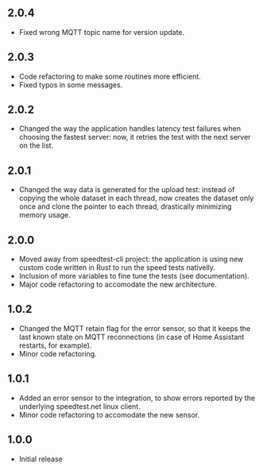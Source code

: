 ## 2.0.4

* Fixed wrong MQTT topic name for version update.

## 2.0.3

* Code refactoring to make some routines more efficient.
* Fixed typos in some messages.

## 2.0.2

* Changed the way the application handles latency test failures when choosing the fastest server: now, it retries the test with the next server on the list.

## 2.0.1

* Changed the way data is generated for the upload test: instead of copying the whole dataset in each thread, now creates the dataset only once and clone the pointer to each thread, drastically minimizing memory usage.

## 2.0.0

* Moved away from speedtest-cli project: the application is using new custom code written in Rust to run the speed tests nativelly.
* Inclusion of more variables to fine tune the tests (see documentation).
* Major code refactoring to accomodate the new architecture.

## 1.0.2

* Changed the MQTT retain flag for the error sensor, so that it keeps the last known state on MQTT reconnections (in case of Home Assistant restarts, for example).
* Minor code refactoring.

## 1.0.1

* Added an error sensor to the integration, to show errors reported by the underlying speedtest.net linux client.
* Minor code refactoring to accomodate the new sensor.

## 1.0.0

* Initial release
